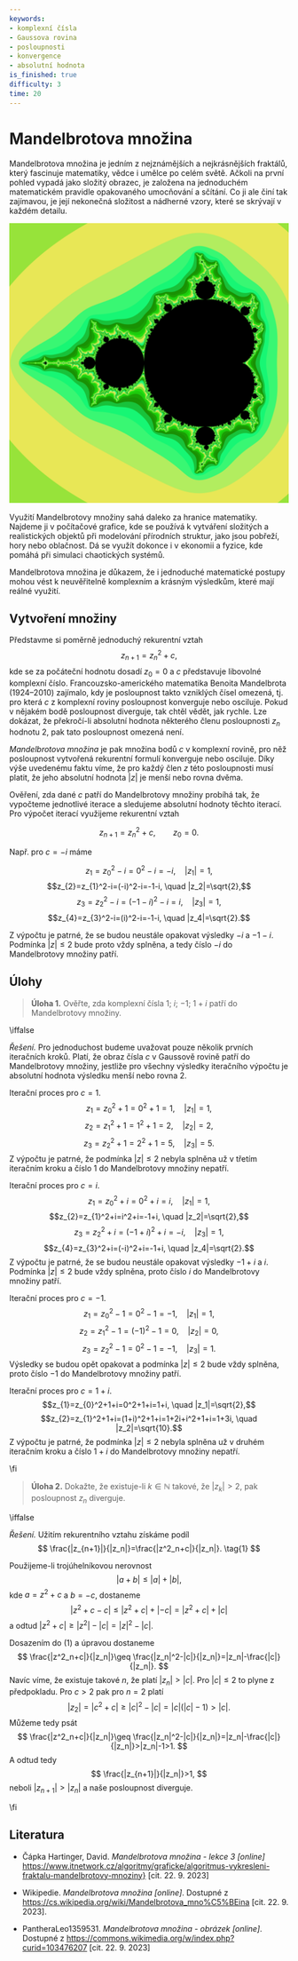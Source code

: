```yaml
---
keywords:
- komplexní čísla
- Gaussova rovina
- posloupnosti
- konvergence
- absolutní hodnota
is_finished: true
difficulty: 3
time: 20
---
```


# Mandelbrotova množina

Mandelbrotova množina je jedním z nejznámějších a 
nejkrásnějších fraktálů, který fascinuje matematiky, 
vědce i umělce po celém světě. Ačkoli na první pohled 
vypadá jako složitý obrazec, je založena na 
jednoduchém matematickém pravidle opakovaného 
umocňování a sčítání. Co ji ale činí tak zajímavou, je 
její nekonečná složitost a nádherné vzory, které se 
skrývají v každém detailu.

![Mandelbrotova množina; barva bodů v jejím okolí odpovídá pořadí členu posloupnosti, u něhož je poprvé zjištěno, že tato posloupnost jde do nekonečna.](Mandelbrot.png)

Využití Mandelbrotovy množiny sahá daleko za hranice 
matematiky. Najdeme ji v počítačové grafice, kde se 
používá k vytváření složitých a realistických objektů
při modelování přírodních struktur, jako jsou pobřeží, hory 
nebo oblačnost. Dá se využít dokonce i v ekonomii a fyzice, kde 
pomáhá při simulaci chaotických systémů.

Mandelbrotova množina je důkazem, že i jednoduché 
matematické postupy mohou vést k neuvěřitelně 
komplexním a krásným výsledkům, které mají reálné 
využití.

## Vytvoření množiny

Představme si poměrně jednoduchý rekurentní vztah
$$
z_{n+1}=z_{n}^2+c,
$$ 
kde se za počáteční hodnotu dosadí $z_0=0$ a $c$ představuje libovolné 
komplexní číslo. Francouzsko-amerického matematika Benoita Mandelbrota (1924–2010) 
zajímalo, kdy je posloupnost takto vzniklých čísel omezená, tj. pro která $c$ 
z komplexní roviny posloupnost konverguje nebo osciluje. Pokud v nějakém bodě 
posloupnost diverguje, tak chtěl vědět, jak rychle. Lze dokázat, že 
překročí-li absolutní hodnota některého členu posloupnosti $z_{n}$ hodnotu 2, 
pak tato posloupnost omezená není. 

*Mandelbrotova množina* je pak množina bodů $c$ v komplexní rovině, pro něž posloupnost vytvořená rekurentní formulí konverguje nebo osciluje. Díky výše uvedenému faktu víme, že pro každý člen $z$ této posloupnosti musí platit, že jeho absolutní hodnota $|z|$ je menší nebo rovna dvěma. 

Ověření, zda dané $c$ patří do Mandelbrotovy množiny probíhá tak, že vypočteme jednotlivé iterace a sledujeme absolutní hodnoty těchto iterací. Pro výpočet iterací využijeme rekurentní vztah

$$
z_{n+1}=z_{n}^2+c,\qquad z_0=0.
$$

Např. pro $c=-i$ máme

$$z_{1}=z_{0}^2-i=0^2-i=-i, \quad |z_1|=1,$$
$$z_{2}=z_{1}^2-i=(-i)^2-i=-1-i, \quad |z_2|=\sqrt{2},$$
$$z_{3}=z_{2}^2-i=(-1-i)^2-i=i, \quad |z_3|=1,$$
$$z_{4}=z_{3}^2-i=(i)^2-i=-1-i, \quad |z_4|=\sqrt{2}.$$

Z výpočtu je patrné, že se budou neustále opakovat výsledky $-i$ a $-1-i$. 
Podmínka $|z|\leq2$ bude proto vždy splněna, a tedy číslo $-i$ do Mandelbrotovy 
množiny patří.

## Úlohy

> **Úloha 1.** Ověřte, zda komplexní čísla $1$; $i$; $-1$; $1+i$ patří do Mandelbrotovy množiny.

\iffalse

*Řešení.* Pro jednoduchost budeme uvažovat pouze několik prvních iteračních 
kroků. Platí, že obraz čísla $c$ v Gaussově rovině patří do Mandelbrotovy 
množiny, jestliže pro všechny výsledky iteračního výpočtu je absolutní 
hodnota výsledku menší nebo rovna $2$.

Iterační proces pro $c=1$.
$$z_{1}=z_{0}^2+1=0^2+1=1, \quad |z_1|=1,$$
$$z_{2}=z_{1}^2+1=1^2+1=2, \quad |z_2|=2,$$
$$z_{3}=z_{2}^2+1=2^2+1=5, \quad |z_3|=5.$$
Z výpočtu je patrné, že podmínka $|z|\leq2$ nebyla splněna už v třetím 
iteračním kroku a číslo $1$ do Mandelbrotovy množiny nepatří.

Iterační proces pro $c=i$.
$$z_{1}=z_{0}^2+i=0^2+i=i, \quad |z_1|=1,$$
$$z_{2}=z_{1}^2+i=i^2+i=-1+i, \quad |z_2|=\sqrt{2},$$
$$z_{3}=z_{2}^2+i=(-1+i)^2+i=-i, \quad |z_3|=1,$$
$$z_{4}=z_{3}^2+i=(-i)^2+i=-1+i, \quad |z_4|=\sqrt{2}.$$
Z výpočtu je patrné, že se budou neustále opakovat výsledky $-1+i$ a $i$. 
Podmínka $|z|\leq2$ bude vždy splněna, proto číslo $i$ do Mandelbrotovy 
množiny patří.

Iterační proces pro $c=-1$.
$$z_{1}=z_{0}^2-1=0^2-1=-1, \quad |z_1|=1,$$
$$z_{2}=z_{1}^2-1=(-1)^2-1=0, \quad |z_2|=0,$$
$$z_{3}=z_{2}^2-1=0^2-1=-1, \quad |z_3|=1.$$
Výsledky se budou opět opakovat a podmínka $|z|\leq2$ bude vždy splněna, 
proto číslo $-1$ do Mandelbrotovy množiny patří.

Iterační proces pro $c=1+i$.
$$z_{1}=z_{0}^2+1+i=0^2+1+i=1+i, \quad |z_1|=\sqrt{2},$$
$$z_{2}=z_{1}^2+1+i=(1+i)^2+1+i=1+2i+i^2+1+i=1+3i, \quad |z_2|=\sqrt{10}.$$
Z výpočtu je patrné, že podmínka $|z|\leq2$ nebyla splněna už v druhém 
iteračním kroku a číslo $1+i$ do Mandelbrotovy množiny nepatří.

\fi

> **Úloha 2.** Dokažte, že existuje-li $k\in \mathbb{N}$ takové, že $|z_k|>2$, pak posloupnost $z_n$ diverguje.

\iffalse

*Řešení.* Užitím rekurentního vztahu získáme podíl
$$
\frac{|z_{n+1}|}{|z_n|}=\frac{|z^2_n+c|}{|z_n|}. 
\tag{1}
$$

Použijeme-li trojúhelníkovou nerovnost
$$
|a+b|\leq|a|+|b|,
$$ 
kde $a=z^2+c$ a $b=-c$, dostaneme
$$
|z^2+c-c|\leq|z^2+c|+|-c|=|z^2+c|+|c|
$$
a odtud $|z^2+c|\geq|z^2|-|c|=|z|^2-|c|$.

Dosazením do $(1)$ a úpravou dostaneme
$$
\frac{|z^2_n+c|}{|z_n|}\geq \frac{|z_n|^2-|c|}{|z_n|}=|z_n|-\frac{|c|}{|z_n|}.
$$
Navíc víme, že existuje takové $n$, že platí $|z_n|>|c|$. Pro $|c|\leq2$ to plyne z předpokladu. Pro $c>2$ pak pro $n=2$ platí 
$$
|z_2|=|c^2+c|\geq|c|^2-|c|=|c|(|c|-1)>|c|.
$$
Můžeme tedy psát
$$
\frac{|z^2_n+c|}{|z_n|}\geq \frac{|z_n|^2-|c|}{|z_n|}=|z_n|-\frac{|c|}{|z_n|}>|z_n|-1>1.
$$
A odtud tedy
$$
\frac{|z_{n+1}|}{|z_n|}>1,
$$
neboli $|z_{n+1}|>|z_n|$ a naše posloupnost diverguje.

\fi

## Literatura 

*  Čápka Hartinger, David. *Mandelbrotova množina - lekce 3 [online]* https://www.itnetwork.cz/algoritmy/graficke/algoritmus-vykresleni-fraktalu-mandelbrotovy-mnoziny} [cit. 22. 9. 2023]

* Wikipedie. *Mandelbrotova množina [online]*. Dostupné z https://cs.wikipedia.org/wiki/Mandelbrotova_mno%C5%BEina [cit. 22. 9. 2023].

* PantheraLeo1359531. *Mandelbrotova množina - obrázek [online]*. Dostupné z https://commons.wikimedia.org/w/index.php?curid=103476207 [cit. 22. 9. 2023]
